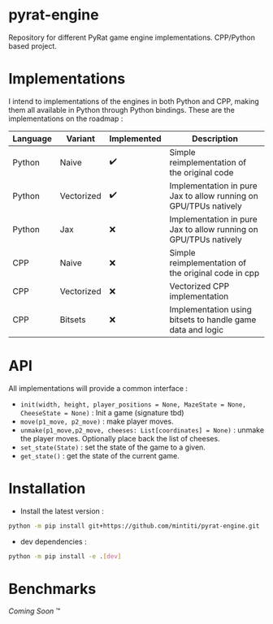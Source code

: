 # pyrat-engine
Repository for different PyRat game engine implementations. CPP/Python based project.

# Implementations
I intend to implementations of the engines in both Python and CPP, making them all available in Python through Python bindings.
These are the implementations on the roadmap :

| Language | Variant    | Implemented | Description                                                      |
|----------|------------|-------------|------------------------------------------------------------------|
| Python   | Naive      | :heavy_check_mark:         | Simple reimplementation of the original code                     |
| Python   | Vectorized | :heavy_check_mark:         | Implementation in pure Jax to allow running on GPU/TPUs natively |
| Python   | Jax        | :x:         | Implementation in pure Jax to allow running on GPU/TPUs natively |
| CPP      | Naive      | :x:         | Simple reimplementation of the original code in cpp              |
| CPP      | Vectorized | :x:         | Vectorized CPP implementation                                    |
| CPP      | Bitsets    | :x:         | Implementation using bitsets to handle game data and logic       |

# API
All implementations will provide a common interface :
- `init(width, height, player_positions = None, MazeState = None, CheeseState = None)` : Init a game (signature tbd)
- `move(p1_move, p2_move)` : make player moves.
- `unmake(p1_move,p2_move, cheeses: List[coordinates] = None)` : unmake the player moves. Optionally place back the list of cheeses.
- `set_state(State)` : set the state of the game to a given.
- `get_state()` : get the state of the current game.

# Installation
- Install the latest version :
 ```bash
 python -m pip install git+https://github.com/mintiti/pyrat-engine.git
  ```
- dev dependencies :
```bash
python -m pip install -e .[dev]
```

# Benchmarks
*Coming Soon* :tm:
